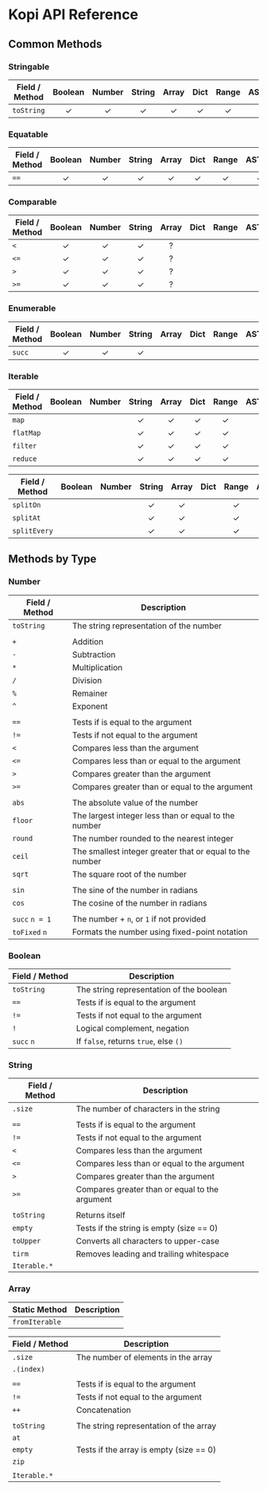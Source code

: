 # Kopi API Reference

## Common Methods

### Stringable

| **Field / Method** | Boolean | Number | String | Array | Dict | Range | ASTree | Tuple | Stream | Function |
| ------------------ | :-----: | :----: | :----: | :---: | :--: | :---: | :----: | :---: | :----: | :------: |
| `toString`         | ✓       | ✓      | ✓      | ✓     | ✓    | ✓     | ✓      | ✓     |        |          |

### Equatable

| **Field / Method** | Boolean | Number | String | Array | Dict | Range | ASTree | Tuple | Stream | Function |
| ------------------ | :-----: | :----: | :----: | :---: | :--: | :---: | :----: | :---: | :----: | :------: |
| `==`               | ✓       | ✓      | ✓      | ✓     | ✓    | ✓     | ✓      | ✓     |        |          |

### Comparable

| **Field / Method** | Boolean | Number | String | Array | Dict | Range | ASTree | Tuple | Stream | Function |
| ------------------ | :-----: | :----: | :----: | :---: | :--: | :---: | :----: | :---: | :----: | :------: |
| `<`                | ✓       | ✓      | ✓      | ?     |      |       |        |       |        |          |
| `<=`               | ✓       | ✓      | ✓      | ?     |      |       |        |       |        |          |
| `>`                | ✓       | ✓      | ✓      | ?     |      |       |        |       |        |          |
| `>=`               | ✓       | ✓      | ✓      | ?     |      |       |        |       |        |          |

### Enumerable

| **Field / Method** | Boolean | Number | String | Array | Dict | Range | ASTree | Tuple | Stream | Function |
| ------------------ | :-----: | :----: | :----: | :---: | :--: | :---: | :----: | :---: | :----: | :------: |
| `succ`             | ✓       | ✓      | ✓      |       |      |       |        |       |        |          |

### Iterable

| **Field / Method** | Boolean | Number | String | Array | Dict | Range | ASTree | Tuple | Stream | Function |
| ------------------ | :-----: | :----: | :----: | :---: | :--: | :---: | :----: | :---: | :----: | :------: |
| `map`              |         |        | ✓      | ✓     | ✓    | ✓     |        |       | ✓      |          |
| `flatMap`          |         |        | ✓      | ✓     | ✓    | ✓     |        |       | ✓      |          |
| `filter`           |         |        | ✓      | ✓     | ✓    | ✓     |        |       | ✓      |          |
| `reduce`           |         |        | ✓      | ✓     | ✓    | ✓     |        |       | ✓      |          |

| **Field / Method** | Boolean | Number | String | Array | Dict | Range | ASTree | Tuple | Stream | Function |
| ------------------ | :-----: | :----: | :----: | :---: | :--: | :---: | :----: | :---: | :----: | :------: |
| `splitOn`          |         |        | ✓      | ✓     |      | ✓     |        |       | ✓      |          |
| `splitAt`          |         |        | ✓      | ✓     |      | ✓     |        |       | ✓      |          |
| `splitEvery`       |         |        | ✓      | ✓     |      | ✓     |        |       | ✓      |          |

## Methods by Type

### Number

| **Field / Method** | Description |
| ------------------ | ----------- |
| `toString`         | The string representation of the number |
|                    |
| `+`                | Addition |
| `-`                | Subtraction |
| `*`                | Multiplication |
| `/`                | Division |
| `%`                | Remainer |
| `^`                | Exponent |
|                    |
| `==`               | Tests if is equal to the argument |
| `!=`               | Tests if not equal to the argument |
| `<`                | Compares less than the argument |
| `<=`               | Compares less than or equal to the argument |
| `>`                | Compares greater than the argument |
| `>=`               | Compares greater than or equal to the argument |
|                    |
| `abs`              | The absolute value of the number |
| `floor`            | The largest integer less than or equal to the number |
| `round`            | The number rounded to the nearest integer |
| `ceil`             | The smallest integer greater that or equal to the number |
| `sqrt`             | The square root of the number |
|                    |
| `sin`              | The sine of the number in radians |
| `cos`              | The cosine of the number in radians |
|                    |
| `succ` `n = 1`     | The number + `n`, or `1` if not provided |
| `toFixed` `n`      | Formats the number using fixed-point notation |

### Boolean

| **Field / Method** | Description |
| ------------------ | ----------- |
| `toString`         | The string representation of the boolean |
| `==`               | Tests if is equal to the argument |
| `!=`               | Tests if not equal to the argument |
| `!`                | Logical complement, negation |
| `succ` `n`         | If `false`, returns `true`, else `()` |

### String

| **Field / Method** | Description |
| ------------------ | ----------- |
| `.size`            | The number of characters in the string |
|                    |
| `==`               | Tests if is equal to the argument |
| `!=`               | Tests if not equal to the argument |
| `<`                | Compares less than the argument |
| `<=`               | Compares less than or equal to the argument |
| `>`                | Compares greater than the argument |
| `>=`               | Compares greater than or equal to the argument |
|                    |
| `toString`         | Returns itself |
| `empty`            | Tests if the string is empty (size == 0) |
| `toUpper`          | Converts all characters to upper-case |
| `tirm`             | Removes leading and trailing whitespace |
| `Iterable.*`       |

### Array

| **Static Method**  | Description |
| ------------------ | ----------- |
| `fromIterable`     | |

| **Field / Method** | Description |
| ------------------ | ----------- |
| `.size`            | The number of elements in the array |
| `.(index)`         | |
|                    |
| `==`               | Tests if is equal to the argument |
| `!=`               | Tests if not equal to the argument |
| `++`               | Concatenation |
|                    |
| `toString`         | The string representation of the array |
| `at`               | |
| `empty`            | Tests if the array is empty (size == 0) |
| `zip`              | |
|                    |
| `Iterable.*`       | |
